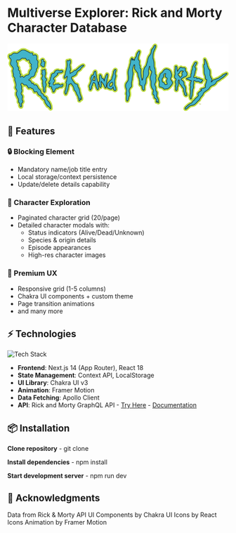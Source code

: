 # Multiverse Explorer: Rick and Morty Character Database

![Project Banner](./public/images/logo.png)

## 🚀 Features

### 🔒 Blocking Element

- Mandatory name/job title entry
- Local storage/context persistence
- Update/delete details capability

### 🌌 Character Exploration

- Paginated character grid (20/page)
- Detailed character modals with:
  - Status indicators (Alive/Dead/Unknown)
  - Species & origin details
  - Episode appearances
  - High-res character images

### 🎨 Premium UX

- Responsive grid (1-5 columns)
- Chakra UI components + custom theme
- Page transition animations
- and many more

## ⚡ Technologies

![Tech Stack](https://skillicons.dev/icons?i=nextjs,react,ts,graphql,chakra)

- **Frontend**: Next.js 14 (App Router), React 18
- **State Management**: Context API, LocalStorage
- **UI Library**: Chakra UI v3
- **Animation**: Framer Motion
- **Data Fetching**: Apollo Client
- **API**: Rick and Morty GraphQL API - [Try Here](https://rickandmortyapi.com/graphql) - [Documentation](https://rickandmortyapi.com/documentation)

## 📦 Installation

**Clone repository** - git clone

**Install dependencies** - npm install

**Start development server** - npm run dev

## 🙏 Acknowledgments

Data from Rick & Morty API
UI Components by Chakra UI
Icons by React Icons
Animation by Framer Motion
